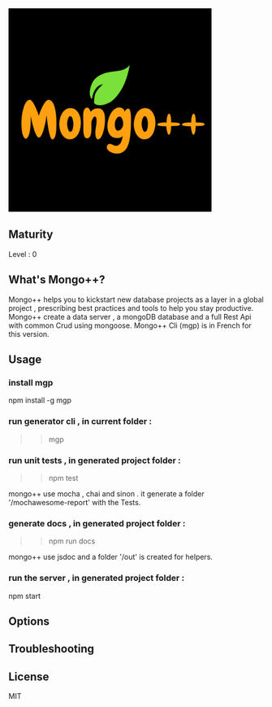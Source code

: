 <img src="MGP.png" width="400">

## Maturity
Level : 0

## What's Mongo++?
Mongo++ helps you to kickstart new database projects as a layer in a global project , prescribing best practices and tools to help you stay productive.
Mongo++ create a data server , a mongoDB database and a full Rest Api with common Crud using mongoose.
Mongo++ Cli (mgp) is in French for this version.

## Usage

### install mgp

npm install -g mgp

### run generator cli , in current folder :
>> mgp

### run unit tests , in generated project folder :
>> npm test

mongo++ use mocha , chai and sinon . it generate a folder '/mochawesome-report' with the Tests.

### generate docs , in generated project folder :
>> npm run docs

mongo++ use jsdoc and a folder '/out' is created for helpers.

### run the server , in generated project folder :
npm start

## Options


## Troubleshooting


## License
MIT
